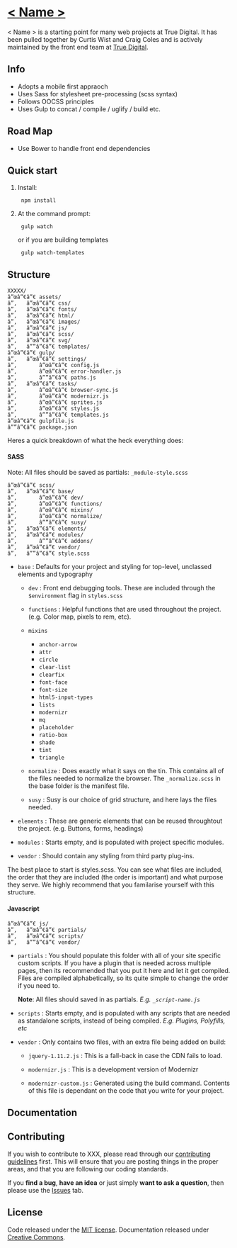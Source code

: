 # [< Name >](#)

< Name > is a starting point for many web projects at True Digital. It has been pulled together by Curtis Wist and Craig Coles and is actively maintained by the front end team at [True Digital](http://www.trudigital.co.uk).

## Info

- Adopts a mobile first appraoch
- Uses Sass for stylesheet pre-processing (scss syntax)
- Follows OOCSS principles
- Uses Gulp to concat / compile / uglify / build etc.

## Road Map

- Use Bower to handle front end dependencies

## Quick start

1. Install:

        npm install

2. At the command prompt:

        gulp watch

   or if you are building templates

        gulp watch-templates

## Structure

```
XXXXX/
â”œâ”€â”€ assets/
â”‚   â”œâ”€â”€ css/
â”‚   â”œâ”€â”€ fonts/
â”‚   â”œâ”€â”€ html/
â”‚   â”œâ”€â”€ images/
â”‚   â”œâ”€â”€ js/
â”‚   â”œâ”€â”€ scss/
â”‚   â”œâ”€â”€ svg/
â”‚   â””â”€â”€ templates/
â”œâ”€â”€ gulp/
â”‚   â”œâ”€â”€ settings/
â”‚       â”œâ”€â”€ config.js
â”‚       â”œâ”€â”€ error-handler.js
â”‚       â””â”€â”€ paths.js
â”‚   â”œâ”€â”€ tasks/
â”‚       â”œâ”€â”€ browser-sync.js
â”‚       â”œâ”€â”€ modernizr.js
â”‚       â”œâ”€â”€ sprites.js
â”‚       â”œâ”€â”€ styles.js
â”‚       â””â”€â”€ templates.js
â”œâ”€â”€ gulpfile.js
â””â”€â”€ package.json
```

Heres a quick breakdown of what the heck everything does:

#### SASS

Note: All files should be saved as partials:  `_module-style.scss`

```
â”œâ”€â”€ scss/
â”‚   â”œâ”€â”€ base/
â”‚       â”œâ”€â”€ dev/
â”‚       â”œâ”€â”€ functions/
â”‚       â”œâ”€â”€ mixins/
â”‚       â”œâ”€â”€ normalize/
â”‚       â””â”€â”€ susy/
â”‚   â”œâ”€â”€ elements/
â”‚   â”œâ”€â”€ modules/
â”‚       â””â”€â”€ addons/
â”‚   â”œâ”€â”€ vendor/
â”‚   â””â”€â”€ style.scss
```

- `base` : Defaults for your project and styling for top-level, unclassed elements and typography

  - `dev` : Front end debugging tools. These are included through the `$environment` flag in `styles.scss`

  - `functions` : Helpful functions that are used throughout the project. (e.g. Color map, pixels to rem, etc).

  - `mixins`

    - `anchor-arrow`
    - `attr`
    - `circle`
    - `clear-list`
    - `clearfix`
    - `font-face`
    - `font-size`
    - `html5-input-types`
    - `lists`
    - `modernizr`
    - `mq`
    - `placeholder`
    - `ratio-box`
    - `shade`
    - `tint`
    - `triangle`

  - `normalize` : Does exactly what it says on the tin. This contains all of the files needed to normalize the browser. The `_normalize.scss` in the base folder is the manifest file.
  - `susy` : Susy is our choice of grid structure, and here lays the files needed.

- `elements` : These are generic elements that can be reused throughtout the project. (e.g. Buttons, forms, headings)

- `modules` : Starts empty, and is populated with project specific modules.

- `vendor` : Should contain any styling from third party plug-ins.

The best place to start is styles.scss. You can see what files are included, the order that they are included (the order is important) and what purpose they serve. We highly recommend that you familarise yourself with this structure.

#### Javascript

```
â”œâ”€â”€ js/
â”‚   â”œâ”€â”€ partials/
â”‚   â”œâ”€â”€ scripts/
â”‚   â””â”€â”€ vendor/
```
- `partials` : You should populate this folder with all of your site specific custom scripts. If you have a plugin that is needed across multiple pages, then its recommended that you put it here and let it get compiled. Files are compiled alphabetically, so its quite simple to change the order if you need to.

  **Note**: All files should saved in as partials. *E.g. `_script-name.js`*

- `scripts` : Starts empty, and is populated with any scripts that are needed as standalone scripts, instead of being compiled. *E.g. Plugins, Polyfills, etc*

- `vendor` : Only contains two files, with an extra file being added on build:

  - `jquery-1.11.2.js` : This is a fall-back in case the CDN fails to load.

  - `modernizr.js` : This is a development version of Modernizr

  - `modernizr-custom.js` : Generated using the build command. Contents of this file is dependant on the code that you write for your project.

## Documentation

## Contributing

If you wish to contribute to XXX, please read through our [contributing guidelines](#) first. This will ensure that you are posting things in the proper areas, and that you are following our coding standards.

If you **find a bug**, **have an idea** or just simply **want to ask a question**, then please use the [Issues](#) tab.

## License

Code released under the [MIT license](https://github.com/XXX/XXX/blob/master/LICENSE). Documentation released under [Creative Commons](http://creativecommons.org/licenses/by-sa/4.0/).